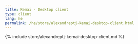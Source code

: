 ```yaml
---
title: Kemai - Desktop client
type: client
lang: he
permalink: /he/store/alexandreptj-kemai-desktop-client.html
---
```


{% include store/alexandreptj-kemai-desktop-client.md %}
